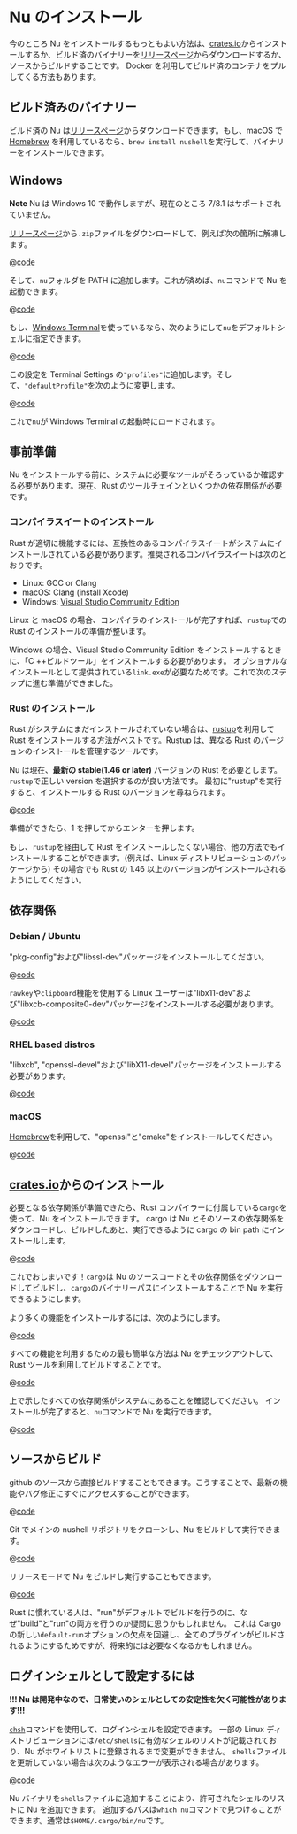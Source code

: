 # Nu のインストール

今のところ Nu をインストールするもっともよい方法は、[crates.io](https://crates.io)からインストールするか、ビルド済のバイナリーを[リリースページ](https://github.com/nushell/nushell/releases)からダウンロードするか、ソースからビルドすることです。
Docker を利用してビルド済のコンテナをプルしてくる方法もあります。

## ビルド済みのバイナリー

ビルド済の Nu は[リリースページ](https://github.com/nushell/nushell/releases)からダウンロードできます。もし、macOS で[Homebrew](https://brew.sh/) を利用しているなら、`brew install nushell`を実行して、バイナリーをインストールできます。

## Windows

**Note** Nu は Windows 10 で動作しますが、現在のところ 7/8.1 はサポートされていません。

[リリースページ](https://github.com/nushell/nushell/releases)から`.zip`ファイルをダウンロードして、例えば次の箇所に解凍します。

@[code](@snippets/installation/windows_example_extraction_location.sh)

そして、`nu`フォルダを PATH に追加します。これが済めば、`nu`コマンドで Nu を起動できます。

@[code](@snippets/installation/windows_run_nu.sh)

もし、[Windows Terminal](https://github.com/microsoft/terminal)を使っているなら、次のようにして`nu`をデフォルトシェルに指定できます。

@[code](@snippets/installation/windows_terminal_default_shell.sh)

この設定を Terminal Settings の`"profiles"`に追加します。そして、`"defaultProfile"`を次のように変更します。

@[code](@snippets/installation/windows_change_default_profile.sh)

これで`nu`が Windows Terminal の起動時にロードされます。

## 事前準備

Nu をインストールする前に、システムに必要なツールがそろっているか確認する必要があります。現在、Rust のツールチェインといくつかの依存関係が必要です。

### コンパイラスイートのインストール

Rust が適切に機能するには、互換性のあるコンパイラスイートがシステムにインストールされている必要があります。推奨されるコンパイラスイートは次のとおりです。

- Linux: GCC or Clang
- macOS: Clang (install Xcode)
- Windows: [Visual Studio Community Edition](https://visualstudio.microsoft.com/vs/community/)

Linux と macOS の場合、コンパイラのインストールが完了すれば、`rustup`での Rust のインストールの準備が整います。

Windows の場合、Visual Studio Community Edition をインストールするときに、「C ++ビルドツール」をインストールする必要があります。
オプショナルなインストールとして提供されている`link.exe`が必要なためです。これで次のステップに進む準備ができました。

### Rust のインストール

Rust がシステムにまだインストールされていない場合は、[rustup](https://rustup.rs/)を利用して Rust をインストールする方法がベストです。Rustup は、異なる Rust のバージョンのインストールを管理するツールです。

Nu は現在、**最新の stable(1.46 or later)** バージョンの Rust を必要とします。
`rustup`で正しい version を選択するのが良い方法です。
最初に"rustup"を実行すると、インストールする Rust のバージョンを尋ねられます。

@[code](@snippets/installation/rustup_choose_rust_version.sh)

準備ができたら、1 を押してからエンターを押します。

もし、`rustup`を経由して Rust をインストールしたくない場合、他の方法でもインストールすることができます。(例えば、Linux ディストリビューションのパッケージから)
その場合でも Rust の 1.46 以上のバージョンがインストールされるようにしてください。

## 依存関係

### Debian / Ubuntu

"pkg-config"および"libssl-dev"パッケージをインストールしてください。

@[code](@snippets/installation/install_pkg_config_libssl_dev.sh)

`rawkey`や`clipboard`機能を使用する Linux ユーザーは"libx11-dev"および"libxcb-composite0-dev"パッケージをインストールする必要があります。

@[code](@snippets/installation/use_rawkey_and_clipboard.sh)

### RHEL based distros

"libxcb", "openssl-devel"および"libX11-devel"パッケージをインストールする必要があります。

@[code](@snippets/installation/install_rhel_dependencies.sh)

### macOS

[Homebrew](https://brew.sh/)を利用して、"openssl"と"cmake"をインストールしてください。

@[code](@snippets/installation/macos_deps.sh)

## [crates.io](https://crates.io)からのインストール

必要となる依存関係が準備できたら、Rust コンパイラーに付属している`cargo`を使って、Nu をインストールできます。
cargo は Nu とそのソースの依存関係をダウンロードし、ビルドしたあと、実行できるように cargo の bin path にインストールします。

@[code](@snippets/installation/cargo_install_nu.sh)

これでおしまいです！`cargo`は Nu のソースコードとその依存関係をダウンロードしてビルドし、`cargo`のバイナリーパスにインストールすることで Nu を実行できるようにします。

より多くの機能をインストールするには、次のようにします。

@[code](@snippets/installation/cargo_install_nu_more_features.sh)

すべての機能を利用するための最も簡単な方法は Nu をチェックアウトして、Rust ツールを利用してビルドすることです。

@[code](@snippets/installation/build_nu_yourself.sh)

上で示したすべての依存関係がシステムにあることを確認してください。
インストールが完了すると、`nu`コマンドで Nu を実行できます。

@[code](@snippets/installation/run_nu.sh)

## ソースからビルド

github のソースから直接ビルドすることもできます。こうすることで、最新の機能やバグ修正にすぐにアクセスすることができます。

@[code](@snippets/installation/git_clone_nu.sh)

Git でメインの nushell リポジトリをクローンし、Nu をビルドして実行できます。

@[code](@snippets/installation/build_nu_from_source.sh)

リリースモードで Nu をビルドし実行することもできます。

@[code](@snippets/installation/build_nu_from_source_release.sh)

Rust に慣れている人は、"run"がデフォルトでビルドを行うのに、なぜ"build"と"run"の両方を行うのか疑問に思うかもしれません。
これは Cargo の新しい`default-run`オプションの欠点を回避し、全てのプラグインがビルドされるようにするためですが、将来的には必要なくなるかもしれません。

## ログインシェルとして設定するには

**!!! Nu は開発中なので、日常使いのシェルとしての安定性を欠く可能性があります!!!**

[`chsh`](https://linux.die.net/man/1/chsh)コマンドを使用して、ログインシェルを設定できます。
一部の Linux ディストリビューションには`/etc/shells`に有効なシェルのリストが記載されており、Nu がホワイトリストに登録されるまで変更ができません。
`shells`ファイルを更新していない場合は次のようなエラーが表示される場合があります。

@[code](@snippets/installation/chsh_invalid_shell_error.sh)

Nu バイナリを`shells`ファイルに追加することにより、許可されたシェルのリストに Nu を追加できます。
追加するパスは`which nu`コマンドで見つけることができます。通常は`$HOME/.cargo/bin/nu`です。
